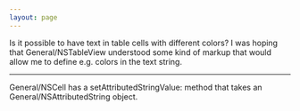 ```yaml
---
layout: page
---
```




Is it possible to have text in table cells with different colors? I was hoping that General/NSTableView understood some kind of markup that would allow me to define e.g. colors in the text string.

----

General/NSCell has a     setAttributedStringValue: method that takes an General/NSAttributedString object.